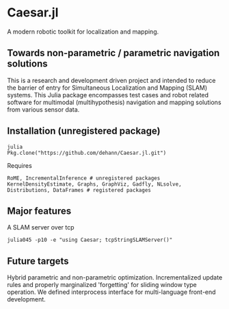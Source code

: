 # Caesar.jl

A modern robotic toolkit for localization and mapping.

Towards non-parametric / parametric navigation solutions
--------------------------------------------------------

This is a research and development driven project and intended to reduce the barrier of entry for Simultaneous Localization and Mapping (SLAM) systems. This Julia package encompasses test cases and robot related software for multimodal (multihypothesis) navigation and mapping solutions from various sensor data.

Installation (unregistered package)
-----------------------------------

    julia
    Pkg.clone("https://github.com/dehann/Caesar.jl.git")

Requires

    RoME, IncrementalInference # unregistered packages
    KernelDensityEstimate, Graphs, GraphViz, Gadfly, NLsolve, Distributions, DataFrames # registered packages

Major features
--------------

A SLAM server over tcp

    julia045 -p10 -e "using Caesar; tcpStringSLAMServer()"

Future targets
--------------

Hybrid parametric and non-parametric optimization. Incrementalized update rules and properly marginalized 'forgetting' for sliding window type operation. We defined interprocess interface for multi-language front-end development.
